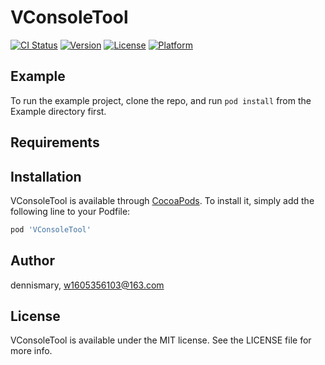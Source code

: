 # VConsoleTool

[![CI Status](https://img.shields.io/travis/dennismary/VConsoleTool.svg?style=flat)](https://travis-ci.org/dennismary/VConsoleTool)
[![Version](https://img.shields.io/cocoapods/v/VConsoleTool.svg?style=flat)](https://cocoapods.org/pods/VConsoleTool)
[![License](https://img.shields.io/cocoapods/l/VConsoleTool.svg?style=flat)](https://cocoapods.org/pods/VConsoleTool)
[![Platform](https://img.shields.io/cocoapods/p/VConsoleTool.svg?style=flat)](https://cocoapods.org/pods/VConsoleTool)

## Example

To run the example project, clone the repo, and run `pod install` from the Example directory first.

## Requirements

## Installation

VConsoleTool is available through [CocoaPods](https://cocoapods.org). To install
it, simply add the following line to your Podfile:

```ruby
pod 'VConsoleTool'
```

## Author

dennismary, w1605356103@163.com

## License

VConsoleTool is available under the MIT license. See the LICENSE file for more info.
